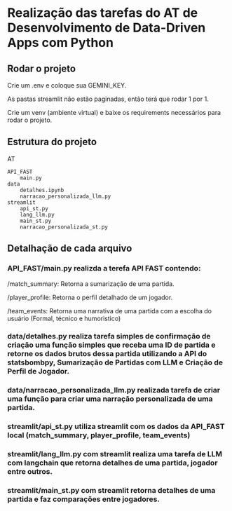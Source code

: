 # Realização das tarefas do AT de Desenvolvimento de Data-Driven Apps com Python

## Rodar o projeto 

Crie um .env e coloque sua GEMINI_KEY.

As pastas streamlit não estão paginadas, então terá que rodar 1 por 1.

Crie um venv (ambiente virtual) e baixe os requirements necessários para rodar o projeto.

## Estrutura do projeto

AT  

    API_FAST  
        main.py  
    data  
        detalhes.ipynb  
        narracao_personalizada_llm.py  
    streamlit  
        api_st.py  
        lang_llm.py  
        main_st.py  
        narracao_personalizada_st.py  

## Detalhação de cada arquivo

### API_FAST/main.py realizda a terefa API FAST contendo:

/match_summary: Retorna a sumarização de uma partida.

/player_profile: Retorna o perfil detalhado de um jogador.

/team_events: Retorna uma narrativa de uma partida com a escolha do usuário (Formal, técnico e humoristico)

### data/detalhes.py realiza tarefa simples de confirmação de criação uma função simples que receba uma ID de partida e retorne os dados brutos dessa partida utilizando a API do statsbombpy, Sumarização de Partidas com LLM e Criação de Perfil de Jogador.

### data/narracao_personalizada_llm.py realizada tarefa de criar uma função para criar uma narração personalizada de uma partida.

### streamlit/api_st.py utiliza streamlit com os dados da API_FAST local (match_summary, player_profile, team_events)

### streamlit/lang_llm.py com streamlit realiza uma tarefa de LLM com langchain que retorna detalhes de uma partida, jogador entre outros.

### streamlit/main_st.py com streamlit retorna detalhes de uma partida e faz comparações entre jogadores.
